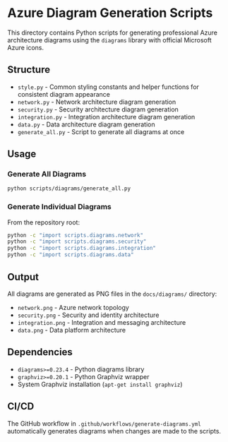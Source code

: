 # Azure Diagram Generation Scripts

This directory contains Python scripts for generating professional Azure architecture diagrams using the `diagrams` library with official Microsoft Azure icons.

## Structure

- `style.py` - Common styling constants and helper functions for consistent diagram appearance
- `network.py` - Network architecture diagram generation
- `security.py` - Security architecture diagram generation  
- `integration.py` - Integration architecture diagram generation
- `data.py` - Data architecture diagram generation
- `generate_all.py` - Script to generate all diagrams at once

## Usage

### Generate All Diagrams
```bash
python scripts/diagrams/generate_all.py
```

### Generate Individual Diagrams
From the repository root:
```bash
python -c "import scripts.diagrams.network"
python -c "import scripts.diagrams.security"
python -c "import scripts.diagrams.integration"
python -c "import scripts.diagrams.data"
```

## Output

All diagrams are generated as PNG files in the `docs/diagrams/` directory:
- `network.png` - Azure network topology
- `security.png` - Security and identity architecture
- `integration.png` - Integration and messaging architecture
- `data.png` - Data platform architecture

## Dependencies

- `diagrams>=0.23.4` - Python diagrams library
- `graphviz>=0.20.1` - Python Graphviz wrapper
- System Graphviz installation (`apt-get install graphviz`)

## CI/CD

The GitHub workflow in `.github/workflows/generate-diagrams.yml` automatically generates diagrams when changes are made to the scripts.